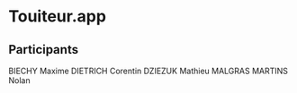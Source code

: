 # Touiteur.app
## Participants
BIECHY Maxime
DIETRICH Corentin
DZIEZUK Mathieu
MALGRAS MARTINS Nolan
